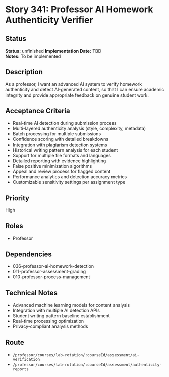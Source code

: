 # Story 341: Professor AI Homework Authenticity Verifier

## Status
**Status:** unfinished
**Implementation Date:** TBD  
**Notes:** To be implemented

## Description
As a professor, I want an advanced AI system to verify homework authenticity and detect AI-generated content, so that I can ensure academic integrity and provide appropriate feedback on genuine student work.

## Acceptance Criteria
- Real-time AI detection during submission process
- Multi-layered authenticity analysis (style, complexity, metadata)
- Batch processing for multiple submissions
- Confidence scoring with detailed breakdowns
- Integration with plagiarism detection systems
- Historical writing pattern analysis for each student
- Support for multiple file formats and languages
- Detailed reporting with evidence highlighting
- False positive minimization algorithms
- Appeal and review process for flagged content
- Performance analytics and detection accuracy metrics
- Customizable sensitivity settings per assignment type

## Priority
High

## Roles
- Professor

## Dependencies
- 036-professor-ai-homework-detection
- 011-professor-assessment-grading
- 010-professor-process-management

## Technical Notes
- Advanced machine learning models for content analysis
- Integration with multiple AI detection APIs
- Student writing pattern baseline establishment
- Real-time processing optimization
- Privacy-compliant analysis methods

## Route
- `/professor/courses/lab-rotation/:courseId/assessment/ai-verification`
- `/professor/courses/lab-rotation/:courseId/assessment/authenticity-reports`
